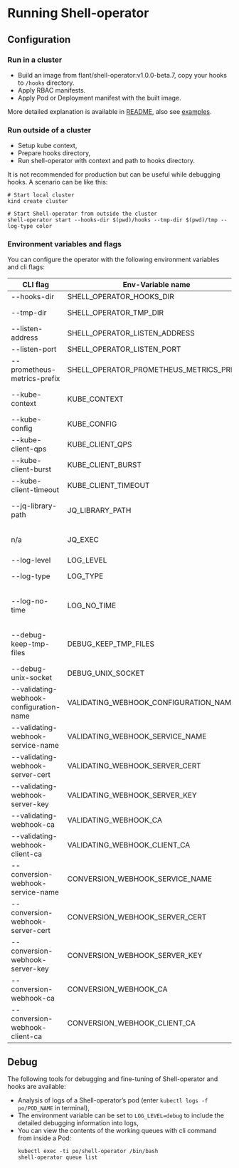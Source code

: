 # Running Shell-operator

## Configuration

### Run in a cluster

- Build an image from flant/shell-operator:v1.0.0-beta.7, copy your hooks to `/hooks` directory.
- Apply RBAC manifests.
- Apply Pod or Deployment manifest with the built image.

More detailed explanation is available in [README](README.md#quickstart), also see [examples](/examples).

### Run outside of a cluster

- Setup kube context,
- Prepare hooks directory,
- Run shell-operator with context and path to hooks directory.

It is not recommended for production but can be useful while debugging hooks. A scenario can be like this:

```
# Start local cluster
kind create cluster

# Start Shell-operator from outside the cluster
shell-operator start --hooks-dir $(pwd)/hooks --tmp-dir $(pwd)/tmp --log-type color

```

### Environment variables and flags

You can configure the operator with the following environment variables and cli flags:

| CLI flag | Env-Variable name | Default | Description |
|---|---|---|---|
| --hooks-dir | SHELL_OPERATOR_HOOKS_DIR | `""` | A path to a hooks file structure |
| --tmp-dir | SHELL_OPERATOR_TMP_DIR | `"/tmp/shell-operator"` | A path to store temporary files with data for hooks |
| --listen-address | SHELL_OPERATOR_LISTEN_ADDRESS | `"0.0.0.0"` | Address to use for HTTP serving. |
| --listen-port | SHELL_OPERATOR_LISTEN_PORT | `"9115"` | Port to use for HTTP serving. |
| --prometheus-metrics-prefix | SHELL_OPERATOR_PROMETHEUS_METRICS_PREFIX | `"shell_operator_"` | A prefix for metrics names. |
| --kube-context | KUBE_CONTEXT | `""` | The name of the kubeconfig context to use. (as a `--context` flag of kubectl) |
| --kube-config | KUBE_CONFIG | `""` | Path to the kubeconfig file. (as a `$KUBECONFIG` for kubectl) |
| --kube-client-qps | KUBE_CLIENT_QPS | `5` | QPS for rate limiter of k8s.io/client-go |
| --kube-client-burst | KUBE_CLIENT_BURST | `10` | burst for rate limiter of k8s.io/client-go |
| --kube-client-timeout | KUBE_CLIENT_TIMEOUT | `10` | timeout for each request to the Kubernetes API server |
| --jq-library-path | JQ_LIBRARY_PATH | `""` | Prepend directory to the search list for jq modules (works as `jq -L`). |
| n/a | JQ_EXEC | `""` | Set to `yes` to use jq as executable — it is more for **developing purposes**. |
| --log-level | LOG_LEVEL | `"info"` | Logging level: `debug`, `info`, `error`. |
| --log-type | LOG_TYPE | `"text"` | Logging formatter type: `json`, `text` or `color`. |
| --log-no-time | LOG_NO_TIME | `false` | Disable timestamp logging if flag is present. Useful when output is redirected to logging system that already adds timestamps. |
| --debug-keep-tmp-files | DEBUG_KEEP_TMP_FILES | `"no"` | Set to `yes` to keep files in $SHELL_OPERATOR_TMP_DIR for debugging purposes. Note that it can generate many files. |
| --debug-unix-socket | DEBUG_UNIX_SOCKET | `"/var/run/shell-operator/debug.socket"` | Path to the unix socket file for debugging purposes. |
|  --validating-webhook-configuration-name | VALIDATING_WEBHOOK_CONFIGURATION_NAME | `"shell-operator-hooks"` | A name of a ValidatingWebhookConfiguration resource. |
|  --validating-webhook-service-name | VALIDATING_WEBHOOK_SERVICE_NAME | `"shell-operator-validating-svc"` | A name of a service used in ValidatingWebhookConfiguration. |
|  --validating-webhook-server-cert | VALIDATING_WEBHOOK_SERVER_CERT | `"/validating-certs/tls.crt"` | A path to a server certificate for service used in ValidatingWebhookConfiguration. |
|  --validating-webhook-server-key | VALIDATING_WEBHOOK_SERVER_KEY | `"/validating-certs/tls.key"` | A path to a server private key for service used in ValidatingWebhookConfiguration. |
|  --validating-webhook-ca | VALIDATING_WEBHOOK_CA | `"/validating-certs/ca.crt"` | A path to a ca certificate for ValidatingWebhookConfiguration. |
|  --validating-webhook-client-ca | VALIDATING_WEBHOOK_CLIENT_CA | [] | A path to a server certificate for ValidatingWebhookConfiguration. |
|  --conversion-webhook-service-name | CONVERSION_WEBHOOK_SERVICE_NAME | `"shell-operator-conversion-svc"` | A name of a service for clientConfig in CRD. |
|  --conversion-webhook-server-cert | CONVERSION_WEBHOOK_SERVER_CERT | `"/conversion-certs/tls.crt"` | A path to a server certificate for clientConfig in CRD. |
|  --conversion-webhook-server-key | CONVERSION_WEBHOOK_SERVER_KEY | `"/conversion-certs/tls.key"` | A path to a server private key for clientConfig in CRD. |
|  --conversion-webhook-ca | CONVERSION_WEBHOOK_CA | `"/conversion-certs/ca.crt"` | A path to a ca certificate for clientConfig in CRD. |
|  --conversion-webhook-client-ca | CONVERSION_WEBHOOK_CLIENT_CA | [] | A path to a server certificate for CRD.spec.conversion.webhook. |

## Debug

The following tools for debugging and fine-tuning of Shell-operator and hooks are available:

- Analysis of logs of a Shell-operator’s pod (enter `kubectl logs -f po/POD_NAME` in terminal),
- The environment variable can be set to `LOG_LEVEL=debug` to include the detailed debugging information into logs,
- You can view the contents of the working queues with cli command from inside a Pod:
   ```
   kubectl exec -ti po/shell-operator /bin/bash
   shell-operator queue list
   ```
